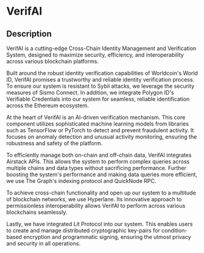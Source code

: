 # VerifAI

## Description
VerifAI is a cutting-edge Cross-Chain Identity Management and Verification System, designed to maximize security, efficiency, and interoperability across various blockchain platforms.

Built around the robust identity verification capabilities of Worldcoin's World ID, VerifAI promises a trustworthy and reliable identity verification process. To ensure our system is resistant to Sybil attacks, we leverage the security measures of Sismo Connect. In addition, we integrate Polygon ID's Verifiable Credentials into our system for seamless, reliable identification across the Ethereum ecosystem.

At the heart of VerifAI is an AI-driven verification mechanism. This core component utilizes sophisticated machine learning models from libraries such as TensorFlow or PyTorch to detect and prevent fraudulent activity. It focuses on anomaly detection and unusual activity monitoring, ensuring the robustness and safety of the platform.

To efficiently manage both on-chain and off-chain data, VerifAI integrates Airstack APIs. This allows the system to perform complex queries across multiple chains and data types without sacrificing performance. Further boosting the system's performance and making data queries more efficient, we use The Graph's indexing protocol and QuickNode RPC.

To achieve cross-chain functionality and open up our system to a multitude of blockchain networks, we use Hyperlane. Its innovative approach to permissionless interoperability allows VerifAI to perform across various blockchains seamlessly.

Lastly, we have integrated Lit Protocol into our system. This enables users to create and manage distributed cryptographic key-pairs for condition-based encryption and programmatic signing, ensuring the utmost privacy and security in all operations.